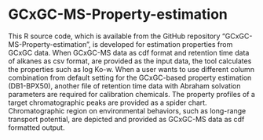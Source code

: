 # GCxGC-MS-Property-estimation
This R source code, which is available from the GitHub repository “GCxGC-MS-Property-estimation”, is developed for estimation properties from GCxGC data. When GCxGC-MS data as cdf format and retention time data of alkanes as csv format, are provided as the input data, the tool calculates the properties such as log Ko-w. When a user wants to use different column combination from default setting for the GCxGC-based property estimation (DB1-BPX50), another file of retention time data with Abraham solvation parameters are required for calibration chemicals. The property profiles of a target chromatographic peaks are provided as a spider chart. Chromatographic region on environmental behaviors, such as long-range transport potential, are depicted and provided as GCxGC-MS data as cdf formatted output.

